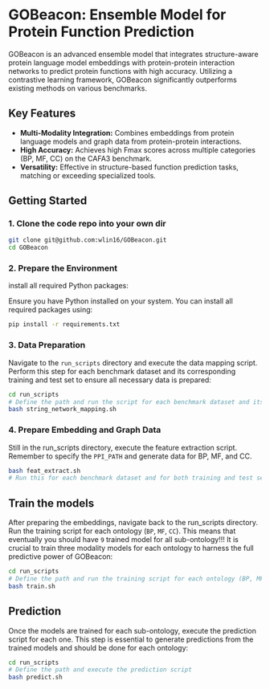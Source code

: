 # GOBeacon: Ensemble Model for Protein Function Prediction

GOBeacon is an advanced ensemble model that integrates structure-aware protein language model embeddings with protein-protein interaction networks to predict protein functions with high accuracy. Utilizing a contrastive learning framework, GOBeacon significantly outperforms existing methods on various benchmarks.

## Key Features

- **Multi-Modality Integration:** Combines embeddings from protein language models and graph data from protein-protein interactions.
- **High Accuracy:** Achieves high Fmax scores across multiple categories (BP, MF, CC) on the CAFA3 benchmark.
- **Versatility:** Effective in structure-based function prediction tasks, matching or exceeding specialized tools.

## Getting Started

### 1. Clone the code repo into your own dir
```bash
git clone git@github.com:wlin16/GOBeacon.git
cd GOBeacon
```

### 2. Prepare the Environment
install all required Python packages:

Ensure you have Python installed on your system. You can install all required packages using:

```bash
pip install -r requirements.txt
```

### 3. Data Preparation
Navigate to the `run_scripts` directory and execute the data mapping script. Perform this step for each benchmark dataset and its corresponding training and test set to ensure all necessary data is prepared:
```bash
cd run_scripts
# Define the path and run the script for each benchmark dataset and its corresponding training and test set
bash string_network_mapping.sh
```

### 4. Prepare Embedding and Graph Data
Still in the run_scripts directory, execute the feature extraction script. Remember to specify the `PPI_PATH` and generate data for BP, MF, and CC.
```bash
bash feat_extract.sh
# Run this for each benchmark dataset and for both training and test sets
```

## Train the models
After preparing the embeddings, navigate back to the run_scripts directory. Run the training script for each ontology (`BP`, `MF`, `CC`). This means that eventually you should have `9` trained model for all sub-ontology!!! It is crucial to train three modality models for each ontology to harness the full predictive power of GOBeacon:
```bash
cd run_scripts
# Define the path and run the training script for each ontology (BP, MF, CC)
bash train.sh
```

## Prediction
Once the models are trained for each sub-ontology, execute the prediction script for each one. This step is essential to generate predictions from the trained models and should be done for each ontology:
```bash
cd run_scripts
# Define the path and execute the prediction script
bash predict.sh
```



